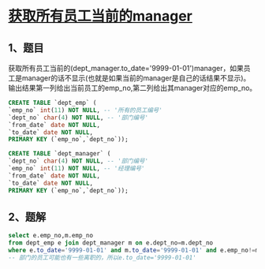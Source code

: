 # [获取所有员工当前的manager](https://www.nowcoder.com/practice/e50d92b8673a440ebdf3a517b5b37d62?tpId=82&&tqId=29763&rp=1&ru=/ta/sql&qru=/ta/sql/question-ranking)

## 1、题目

获取所有员工当前的(dept_manager.to_date='9999-01-01')manager，如果员工是manager的话不显示(也就是如果当前的manager是自己的话结果不显示)。输出结果第一列给出当前员工的emp_no,第二列给出其manager对应的emp_no。

```sql
CREATE TABLE `dept_emp` (
`emp_no` int(11) NOT NULL, -- '所有的员工编号'
`dept_no` char(4) NOT NULL, -- '部门编号'
`from_date` date NOT NULL,
`to_date` date NOT NULL,
PRIMARY KEY (`emp_no`,`dept_no`));

CREATE TABLE `dept_manager` (
`dept_no` char(4) NOT NULL, -- '部门编号'
`emp_no` int(11) NOT NULL, -- '经理编号'
`from_date` date NOT NULL,
`to_date` date NOT NULL,
PRIMARY KEY (`emp_no`,`dept_no`));
```

## 2、题解


```sql
select e.emp_no,m.emp_no 
from dept_emp e join dept_manager m on e.dept_no=m.dept_no
where e.to_date='9999-01-01' and m.to_date='9999-01-01' and e.emp_no!=m.emp_no;
-- 部门的员工可能也有一些离职的，所以e.to_date='9999-01-01'
```